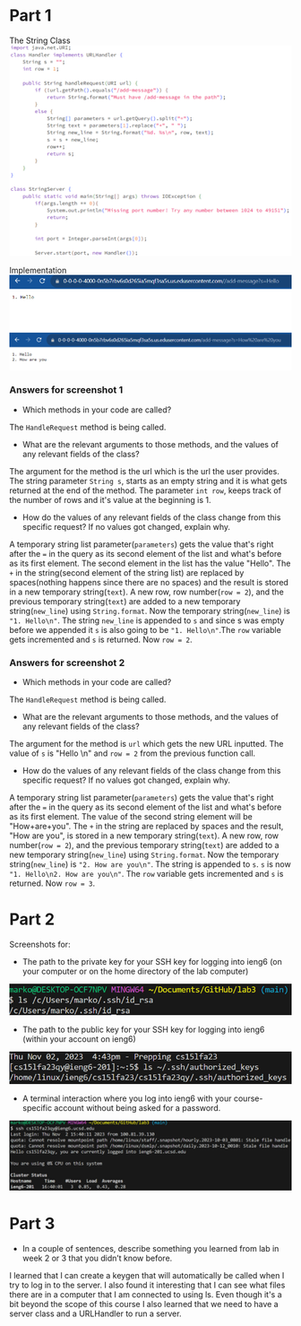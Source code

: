 # Part 1 #

The String Class
![image](StringServer.png)

Implementation
![image](imp1.png)
![image](imp2.png)


### Answers for screenshot 1 ###

* Which methods in your code are called?

The `HandleRequest` method is being called.

* What are the relevant arguments to those methods, and the values of any relevant fields of the class?

The argument for the method is the url which is the url the user provides. The string parameter `String s`, starts as an empty string and it is what gets returned at the end of the method. The parameter `int row`, keeps track of the number of rows and it's value at the beginning is 1.

* How do the values of any relevant fields of the class change from this specific request? If no values got changed, explain why.

A temporary string list parameter(`parameters`) gets the value that's right after the `=` in the query as its second element of the list and what's before as its first element. The second element in the list has the value "Hello". The `+` in the string(second element of the string list) are replaced by spaces(nothing happens since there are no spaces) and the result is stored in a new temporary string(`text`). A new row, row number(`row = 2`), and the previous temporary string(`text`) are added to a new temporary string(`new_line`) using `String.format`. Now the temporary string(`new_line`) is `"1. Hello\n"`. The string `new_line` is appended to `s` and since s was empty before we appended it `s` is also going to be `"1. Hello\n"`.The `row` variable gets incremented and `s` is returned. Now `row = 2`. 



 ### Answers for screenshot 2 ###

* Which methods in your code are called?
  
The `HandleRequest` method is being called.

* What are the relevant arguments to those methods, and the values of any relevant fields of the class?

The argument for the method is `url` which gets the new URL inputted. The value of `s` is "Hello \n" and `row = 2` from the previous function call. 

* How do the values of any relevant fields of the class change from this specific request? If no values got changed, explain why.

A temporary string list parameter(`parameters`) gets the value that's right after the `=` in the query as its second element of the list and what's before as its first element. The value of the second string element will be "How+are+you". The `+` in the string are replaced by spaces and the result, "How are you", is stored in a new temporary string(`text`). A new row, row number(`row = 2`), and the previous temporary string(`text`) are added to a new temporary string(`new_line`) using `String.format`. Now the temporary string(`new_line`) is `"2. How are you\n"`. The string is appended to `s`. `s` is now `"1. Hello\n2. How are you\n"`. The `row` variable gets incremented and `s` is returned. Now `row = 3`.



# Part 2 #
Screenshots for:

* The path to the private key for your SSH key for logging into ieng6 (on your computer or on the home directory of the lab computer)

![image](privatekey.png)
  
* The path to the public key for your SSH key for logging into ieng6 (within your account on ieng6)

![image](publickey.png)
  
* A terminal interaction where you log into ieng6 with your course-specific account without being asked for a password.


![image](nopass.png)



# Part 3 #

* In a couple of sentences, describe something you learned from lab in week 2 or 3 that you didn’t know before.

I learned that I can create a keygen that will automatically be called when I try to log in to the server. I also found it interesting that I can see what files there are in a computer that I am connected to using ls. Even though it's a bit beyond the scope of this course I also learned that we need to have a server class and a URLHandler to run a server. 
